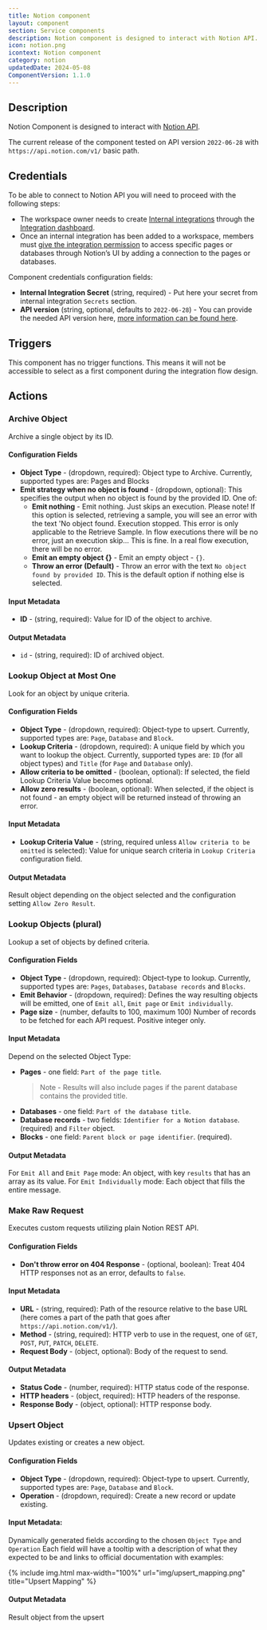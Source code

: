 ```yaml
---
title: Notion component
layout: component
section: Service components
description: Notion component is designed to interact with Notion API.
icon: notion.png
icontext: Notion component
category: notion
updatedDate: 2024-05-08
ComponentVersion: 1.1.0
---
```



## Description

Notion Component is designed to interact with [Notion API](https://developers.notion.com/reference/intro).

The current release of the component tested on API version `2022-06-28` with `https://api.notion.com/v1/` basic path.

## Credentials

To be able to connect to Notion API you will need to proceed with the following steps:

- The workspace owner needs to create [Internal integrations](https://developers.notion.com/docs/create-a-notion-integration) through the [Integration dashboard](https://www.notion.so/my-integrations).
- Once an internal integration has been added to a workspace, members must [give the integration permission](https://www.notion.so/help/add-and-manage-connections-with-the-api#add-connections-to-pages) to access specific pages or databases through Notion’s UI by adding a connection to the pages or databases.

Component credentials configuration fields:

- **Internal Integration Secret** (string, required) - Put here your secret from internal integration `Secrets` section.
- **API version** (string, optional, defaults to `2022-06-28`) - You can provide the needed API version here, [more information can be found here](https://developers.notion.com/reference/versioning).

## Triggers

This component has no trigger functions. This means it will not be accessible to select as a first component during the integration flow design.

## Actions

### Archive Object
Archive a single object by its ID.

#### Configuration Fields
- **Object Type** - (dropdown, required): Object type to Archive. Currently, supported types are: Pages and Blocks
- **Emit strategy when no object is found** - (dropdown, optional): This specifies the output when no object is found by the provided ID. One of:
  - **Emit nothing** - Emit nothing. Just skips an execution. Please note! If this option is selected, retrieving a sample, you will see an error with the text 'No object found. Execution stopped. This error is only applicable to the Retrieve Sample. In flow executions there will be no error, just an execution skip... This is fine. In a real flow execution, there will be no error.
  - **Emit an empty object {}** - Emit an empty object - `{}`.
  - **Throw an error (Default)** - Throw an error with the text `No object found by provided ID`. This is the default option if nothing else is selected.

#### Input Metadata
- **ID** - (string, required): Value for ID of the object to archive.

#### Output Metadata
- `id` - (string, required): ID of archived object.

### Lookup Object at Most One
Look for an object by unique criteria.

#### Configuration Fields
- **Object Type** - (dropdown, required): Object-type to upsert. Currently, supported types are: `Page`, `Database` and `Block`.
- **Lookup Criteria** - (dropdown, required): A unique field by which you want to lookup the object. Currently, supported types are: `ID` (for all object types) and `Title` (for `Page` and `Database` only).
- **Allow criteria to be omitted** - (boolean, optional): If selected, the field Lookup Criteria Value becomes optional.
- **Allow zero results** - (boolean, optional): When selected, if the object is not found - an empty object will be returned instead of throwing an error.

#### Input Metadata
- **Lookup Criteria Value** - (string, required unless `Allow criteria to be omitted` is selected): Value for unique search criteria in `Lookup Criteria` configuration field.

#### Output Metadata
Result object depending on the object selected and the configuration setting `Allow Zero Result`.

### Lookup Objects (plural)
Lookup a set of objects by defined criteria.

#### Configuration Fields
- **Object Type** - (dropdown, required): Object-type to lookup. Currently, supported types are: `Pages`, `Databases`, `Database records` and `Blocks`.
- **Emit Behavior** - (dropdown, required): Defines the way resulting objects will be emitted, one of `Emit all`, `Emit page` or `Emit individually`.
- **Page size** - (number, defaults to 100, maximum 100) Number of records to be fetched for each API request. Positive integer only.

#### Input Metadata
Depend on the selected Object Type:
- **Pages** - one field: `Part of the page title`.
  > Note - Results will also include pages if the parent database contains the provided title.
- **Databases** - one field: `Part of the database title`.
- **Database records** - two fields: `Identifier for a Notion database`. (required) and `Filter` object.
- **Blocks** - one field: `Parent block or page identifier`. (required).

#### Output Metadata
For `Emit All` and `Emit Page` mode: An object, with key `results` that has an array as its value. For `Emit Individually` mode: Each object that fills the entire message.

### Make Raw Request

Executes custom requests utilizing plain Notion REST API.

#### Configuration Fields
- **Don't throw error on 404 Response** - (optional, boolean): Treat 404 HTTP responses not as an error, defaults to `false`.

#### Input Metadata
- **URL** - (string, required): Path of the resource relative to the base URL (here comes a part of the path that goes after `https://api.notion.com/v1/`).
- **Method** - (string, required): HTTP verb to use in the request, one of `GET`, `POST`, `PUT`, `PATCH`, `DELETE`.
- **Request Body** - (object, optional): Body of the request to send.

#### Output Metadata
- **Status Code** - (number, required): HTTP status code of the response.
- **HTTP headers** - (object, required): HTTP headers of the response.
- **Response Body** - (object, optional): HTTP response body.


### Upsert Object

Updates existing or creates a new object.

#### Configuration Fields
- **Object Type** - (dropdown, required): Object-type to upsert. Currently, supported types are: `Page`, `Database` and `Block`.
- **Operation** - (dropdown, required): Create a new record or update existing.
#### Input Metadata:
Dynamically generated fields according to the chosen `Object Type` and `Operation` Each field will have a tooltip with a description of what they expected to be and links to official documentation with examples:

{% include img.html max-width="100%" url="img/upsert_mapping.png" title="Upsert Mapping" %}

#### Output Metadata
Result object from the upsert
